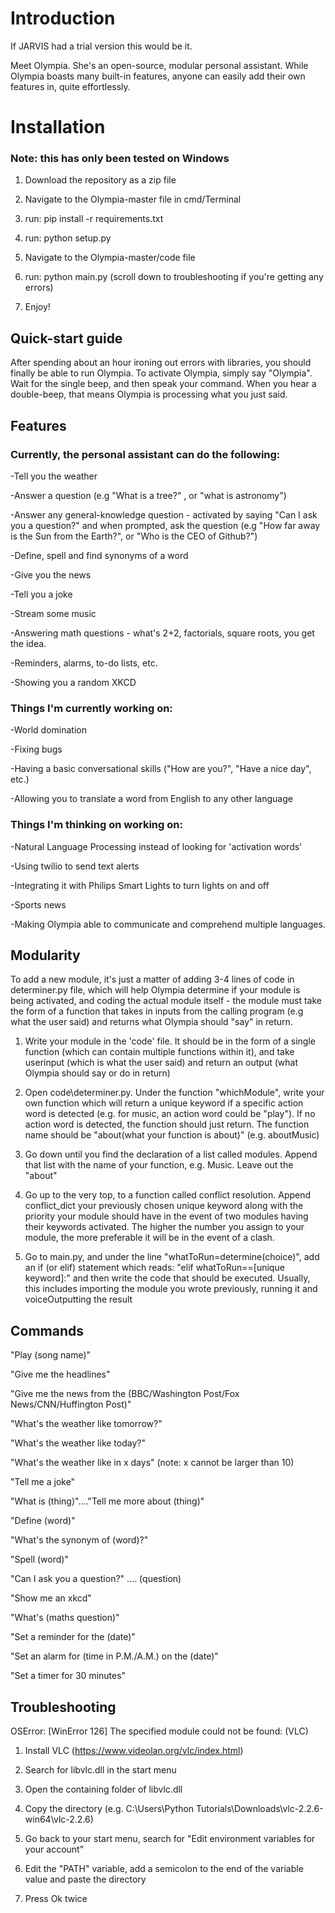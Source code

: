 # Introduction

If JARVIS had a trial version this would be it. 

Meet Olympia. She's an open-source, modular personal assistant. While Olympia boasts many built-in features, anyone can easily add their own features in, quite effortlessly.


# Installation

### Note: this has only been tested on Windows

1. Download the repository as a zip file

2. Navigate to the Olympia-master file in cmd/Terminal

3. run: pip install -r requirements.txt

4. run: python setup.py

5. Navigate to the Olympia-master/code file

6. run: python main.py (scroll down to troubleshooting if you're getting any errors)

7. Enjoy!


## Quick-start guide

After spending about an hour ironing out errors with libraries, you should finally be able to run Olympia. To activate Olympia, simply say "Olympia". Wait for the single beep, and then speak your command. When you hear a double-beep, that means Olympia is processing what you just said.


## Features

### Currently, the personal assistant can do the following:

-Tell you the weather  

-Answer a question (e.g "What is a tree?" , or "what is astronomy")

-Answer any general-knowledge question - activated by saying "Can I ask you a question?" and when prompted, ask the question (e.g "How far away is the Sun from the Earth?", or "Who is the CEO of Github?")

-Define, spell and find synonyms of a word

-Give you the news

-Tell you a joke

-Stream some music

-Answering math questions - what's 2+2, factorials, square roots, you get the idea.

-Reminders, alarms, to-do lists, etc.

-Showing you a random XKCD

### Things I'm currently working on:

-World domination

-Fixing bugs

-Having a basic conversational skills ("How are you?", "Have a nice day", etc.)

-Allowing you to translate a word from English to any other language


### Things I'm thinking on working on:

-Natural Language Processing instead of looking for 'activation words'

-Using twilio to send text alerts

-Integrating it with Philips Smart Lights to turn lights on and off

-Sports news

-Making Olympia able to communicate and comprehend multiple languages.


## Modularity

To add a new module, it's just a matter of adding 3-4 lines of code in determiner.py file, which will help Olympia determine if your module is being activated, and coding the actual module itself - the module must take the form of a function that takes in inputs from the calling program (e.g what the user said) and returns what Olympia should "say" in return.

1. Write your module in the 'code' file. It should be in the form of a single function (which can contain multiple functions within it), and take userinput (which is what the user said) and return an output (what Olympia should say or do in return)

2. Open code\determiner.py. Under the function "whichModule", write your own function which will return a unique keyword if a specific action word is detected (e.g. for music, an action word could be "play"). If no action word is detected, the function should just return. The function name should be "about(what your function is about)" (e.g. aboutMusic)

3. Go down until you find the declaration of a list called modules. Append that list with the name of your function, e.g. Music. Leave out the "about"

4. Go up to the very top, to a function called conflict resolution. Append conflict_dict your previously chosen unique keyword along with the priority your module should have in the event of two modules having their keywords activated. The higher the number you assign to your module, the more preferable it will be in the event of a clash.

5. Go to main.py, and under the line "whatToRun=determine(choice)", add an if (or elif) statement which reads: "elif whatToRun==[unique keyword]:" and then write the code that should be executed. Usually, this includes importing the module you wrote previously, running it and voiceOutputting the result


## Commands

"Play (song name)"

"Give me the headlines"

"Give me the news from the (BBC/Washington Post/Fox News/CNN/Huffington Post)"

"What's the weather like tomorrow?"

"What's the weather like today?"

"What's the weather like in x days" (note: x cannot be larger than 10)

"Tell me a joke"

"What is (thing)"...."Tell me more about (thing)"

"Define (word)"

"What's the synonym of (word)?"

"Spell (word)"

"Can I ask you a question?" .... (question)

"Show me an xkcd"

"What's (maths question)"

"Set a reminder for the (date)"

"Set an alarm for (time in P.M./A.M.) on the (date)"

"Set a timer for 30 minutes"


## Troubleshooting

OSError: [WinError 126] The specified module could not be found: (VLC)

1. Install VLC (https://www.videolan.org/vlc/index.html)

2. Search for libvlc.dll in the start menu

3. Open the containing folder of libvlc.dll

4. Copy the directory (e.g. C:\Users\Python Tutorials\Downloads\vlc-2.2.6-win64\vlc-2.2.6)

5. Go back to your start menu, search for "Edit environment variables for your account"

6. Edit the "PATH" variable, add a semicolon to the end of the variable value and paste the directory

7. Press Ok twice
